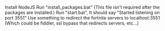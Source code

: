 Install NodeJS
Run "install_packages.bat" (This file isn't required after the packages are installed.)
Run "start.bat", It should say "Started listening on port 3551"
Use something to redirect the fortnite servers to localhost:3551 (Which could be fiddler, ssl bypass that redirects servers, etc...)
